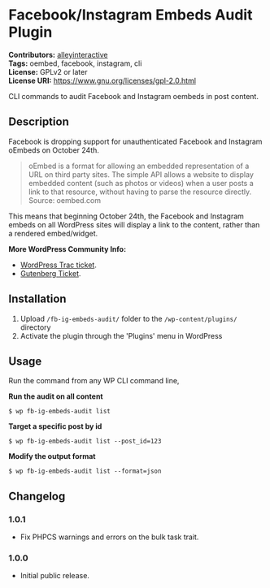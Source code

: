 # Facebook/Instagram Embeds Audit Plugin #
**Contributors:** [alleyinteractive](https://profiles.wordpress.org/alleyinteractive/)  
**Tags:** oembed, facebook, instagram, cli  
**License:** GPLv2 or later  
**License URI:** https://www.gnu.org/licenses/gpl-2.0.html  

CLI commands to audit Facebook and Instagram oembeds in post content.

## Description ##

Facebook is dropping support for unauthenticated Facebook and Instagram oEmbeds on October 24th.

> oEmbed is a format for allowing an embedded representation of a URL on third party sites. The simple API allows a website to display embedded content (such as photos or videos) when a user posts a link to that resource, without having to parse the resource directly.
Source: oembed.com

This means that beginning October 24th, the Facebook and Instagram embeds on all WordPress sites will display a link to the content, rather than a rendered embed/widget.

**More WordPress Community Info:**
* [WordPress Trac ticket](https://core.trac.wordpress.org/ticket/50861).
* [Gutenberg Ticket](https://github.com/WordPress/gutenberg/issues/24389).

## Installation ##

1. Upload `/fb-ig-embeds-audit/` folder to the `/wp-content/plugins/` directory
1. Activate the plugin through the 'Plugins' menu in WordPress

## Usage ##
Run the command from any WP CLI command line,

**Run the audit on all content**

`$ wp fb-ig-embeds-audit list`

**Target a specific post by id**

`$ wp fb-ig-embeds-audit list --post_id=123`

**Modify the output format**

`$ wp fb-ig-embeds-audit list --format=json`

## Changelog ##

### 1.0.1 ###
* Fix PHPCS warnings and errors on the bulk task trait.

### 1.0.0 ###

* Initial public release.
